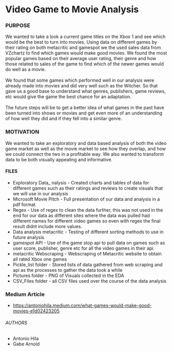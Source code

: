 # Video Game to Movie Analysis

### PURPOSE

We wanted to take a look a current game titles on the Xbox 1 and see which would be the best to turn into movies. Using data on different games by their rating on both metacritic and gamespot we the used sales data from VZchartz to find which games would make good movies. We found the most popular games based on their average user rating, their genre and how those related to sales of the game to find which of the newer games would do well as a movie.
<br>
<br>
We found that some games which performed well in our analysis were already made into movies and did very well such as the Witcher. So that gave us a good base to understand what genres, publishers, game reviews, etc would give the game the best chance for an adaptation.
<br>
<br>
The future steps will be to get a better idea of what games in the past have been turned into shows or movies and get even more of an understanding of how well they did and if they fell into a similar genre. 

### MOTIVATION

We wanted to take an exploratory and data based analysis of both the video game market as well as the movie market to see how they overlap, and how we could connect the two in a profitable way. We also wanted to transform data to be both visually appealing and informative.


#### FILES

* Exploratory Data_ nalysis - Created charts and tables of data for different games such as their ratings and reviews to create visuals that we will use in our analysis <br>
* Microsoft Movie Pitch - Full presentation of our data and analysis in a pdf format
* Regex - Use of regex to clean the data further, this was not used in the end for our data as different sites where the data was pulled had different names for different video games so even with regex the final result didnt include more values.
* Data analysis metacritic -  Testing of different sorting methods to use in future analysis
* gamespot API - Use of the game stop api to pull data on games such as user score, publisher, genre etc for all the video games in their api.
* metacritic Webscraping - Webscraping of Metacritic website to obtain all rated Xbox one games
* Pickle_list folder - Stored lists of data gathered from web scraping and api as the processes to gather the data took a while
* Pictures folder - PNG of Visuals collected in the EDA
* CSV_Files folder - all CSV files used over the course of the data analysis

### Medium Article

- https://antoniohila.medium.com/what-games-would-make-good-movies-e1d02423205

###### AUTHORS
* Antonio Hila
* Gabe Arnold

